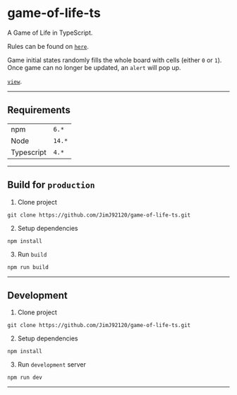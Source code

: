 # game-of-life-ts
A Game of Life in TypeScript.  

Rules can be found on [`here`](https://en.wikipedia.org/wiki/Conway%27s_Game_of_Life).  

Game initial states randomly fills the whole board with cells (either `0` or `1`).  
Once game can no longer be updated, an `alert` will pop up.  

[`view`](https://jimj92120.github.io/game-of-life-ts/).  

---
## Requirements

|              |          |
|--------------|----------|
| npm          | `6.*`    |
| Node         | `14.*`   |
| Typescript   | `4.*`    |


---
## Build for `production`

1. Clone project
```
git clone https://github.com/JimJ92120/game-of-life-ts.git
```

2. Setup dependencies
```
npm install
```

3. Run `build`
```
npm run build
```


---
## Development

1. Clone project
```
git clone https://github.com/JimJ92120/game-of-life-ts.git
```

2. Setup dependencies
```
npm install
```

3. Run `development` server
```
npm run dev
```

---